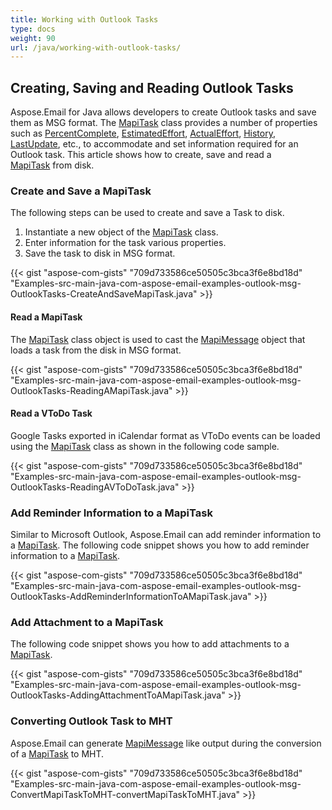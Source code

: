 ```yaml
---
title: Working with Outlook Tasks
type: docs
weight: 90
url: /java/working-with-outlook-tasks/
---
```


## **Creating, Saving and Reading Outlook Tasks**

Aspose.Email for Java allows developers to create Outlook tasks and save them as MSG format. The [MapiTask](https://reference.aspose.com/email/java/com.aspose.email/mapitask/) class provides a number of properties such as [PercentComplete](https://reference.aspose.com/email/java/com.aspose.email/mapitask/#getPercentComplete--), [EstimatedEffort](https://reference.aspose.com/email/java/com.aspose.email/mapitask/#getEstimatedEffort--), [ActualEffort](https://reference.aspose.com/email/java/com.aspose.email/mapitask/#getActualEffort--), [History](https://reference.aspose.com/email/java/com.aspose.email/mapitask/#getHistory--), [LastUpdate](https://reference.aspose.com/email/java/com.aspose.email/mapitask/#getLastUpdate--), etc., to accommodate and set information required for an Outlook task. This article shows how to create, save and read a [MapiTask](https://reference.aspose.com/email/java/com.aspose.email/mapitask/) from disk.

### **Create and Save a MapiTask**

The following steps can be used to create and save a Task to disk.

1. Instantiate a new object of the [MapiTask](https://reference.aspose.com/email/java/com.aspose.email/mapitask/) class.
1. Enter information for the task various properties.
1. Save the task to disk in MSG format.

{{< gist "aspose-com-gists" "709d733586ce50505c3bca3f6e8bd18d" "Examples-src-main-java-com-aspose-email-examples-outlook-msg-OutlookTasks-CreateAndSaveMapiTask.java" >}}

#### **Read a MapiTask**

The [MapiTask](https://reference.aspose.com/email/java/com.aspose.email/mapitask/) class object is used to cast the [MapiMessage](https://reference.aspose.com/email/java/com.aspose.email/mapimessage/) object that loads a task from the disk in MSG format.

{{< gist "aspose-com-gists" "709d733586ce50505c3bca3f6e8bd18d" "Examples-src-main-java-com-aspose-email-examples-outlook-msg-OutlookTasks-ReadingAMapiTask.java" >}}

#### **Read a VToDo Task**

Google Tasks exported in iCalendar format as VToDo events can be loaded using the [MapiTask](https://reference.aspose.com/email/java/com.aspose.email/mapitask/) class as shown in the following code sample.

{{< gist "aspose-com-gists" "709d733586ce50505c3bca3f6e8bd18d" "Examples-src-main-java-com-aspose-email-examples-outlook-msg-OutlookTasks-ReadingAVToDoTask.java" >}}

### **Add Reminder Information to a MapiTask**

Similar to Microsoft Outlook, Aspose.Email can add reminder information to a [MapiTask](https://reference.aspose.com/email/java/com.aspose.email/mapitask/). The following code snippet shows you how to add reminder information to a [MapiTask](https://reference.aspose.com/email/java/com.aspose.email/mapitask/).

{{< gist "aspose-com-gists" "709d733586ce50505c3bca3f6e8bd18d" "Examples-src-main-java-com-aspose-email-examples-outlook-msg-OutlookTasks-AddReminderInformationToAMapiTask.java" >}}

### **Add Attachment to a MapiTask**

The following code snippet shows you how to add attachments to a [MapiTask](https://reference.aspose.com/email/java/com.aspose.email/mapitask/).

{{< gist "aspose-com-gists" "709d733586ce50505c3bca3f6e8bd18d" "Examples-src-main-java-com-aspose-email-examples-outlook-msg-OutlookTasks-AddingAttachmentToAMapiTask.java" >}}

### **Converting Outlook Task to MHT**

Aspose.Email can generate [MapiMessage](https://reference.aspose.com/email/java/com.aspose.email/mapimessage/) like output during the conversion of a [MapiTask](https://reference.aspose.com/email/java/com.aspose.email/mapitask/) to MHT.

{{< gist "aspose-com-gists" "709d733586ce50505c3bca3f6e8bd18d" "Examples-src-main-java-com-aspose-email-examples-outlook-msg-ConvertMapiTaskToMHT-convertMapiTaskToMHT.java" >}}

